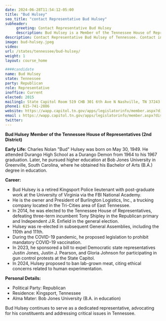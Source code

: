 ```yaml
---
date: 2024-06-28T11:54:12-05:00
title: "Bud Hulsey"
seo_title: "contact Representative Bud Hulsey"
subheader:
     greeting: Contact Representative Bud Hulsey
     description: Bud Hulsey is a Member of the Tennessee House of Representatives (2nd District)
description: Contact Representative Bud Hulsey of Tennessee. Contact information for Bud Hulsey includes email address, phone number, and mailing address.
image: bud-hulsey.jpeg
video:
url: /states/tennessee/bud-hulsey/
weight: 1
layout: course_home

####candidate
name: Bud Hulsey
state: Tennessee
party: Republican
role: Representative
inoffice: Current
elected: 2015
mailing1: State Capitol Room 519 CHB 301 6th Ave N Nashville, TN 37243
phone1: 615-741-2886
website: https://wapp.capitol.tn.gov/apps/legislatorinfo/member.aspx?district=H2/
email : https://wapp.capitol.tn.gov/apps/legislatorinfo/member.aspx?district=H2/
twitter: 
---
```

**Bud Hulsey**
**Member of the Tennessee House of Representatives (2nd District)**

**Early Life:**
Charles Nolan "Bud" Hulsey was born on May 30, 1949. He attended Durango High School as a Durango Demon from 1964 to his 1967 graduation. Later, he pursued higher education at Bob Jones University in Greenville, South Carolina, where he obtained his Bachelor of Arts (B.A.) degree in education.

**Career:**
- Bud Hulsey is a retired Kingsport Police lieutenant with post-graduate work at the University of Virginia via the FBI National Academy.
- He is the owner and President of Burlington Logistics, Inc., a trucking company located in the Tri-Cities area of East Tennessee.
- In 2014, he was elected to the Tennessee House of Representatives, defeating three-term incumbent Tony Shipley in the Republican primary and Independent J.R. Enfield in the general election.
- Hulsey was re-elected in subsequent General Assemblies, including the 110th and 111th.
- During the COVID-19 pandemic, he proposed legislation to prohibit mandatory COVID-19 vaccination.
- In 2023, he sponsored a bill to expel Democratic state representatives Justin Jones, Justin J. Pearson, and Gloria Johnson for participating in gun control protests at the State Capitol.
- In 2024, Hulsey proposed to ban lab-grown meat, citing ethical concerns related to human experimentation.

**Personal Details:**
- Political Party: Republican
- Residence: Kingsport, Tennessee
- Alma Mater: Bob Jones University (B.A. in education)

Bud Hulsey continues to serve as a dedicated representative, advocating for his constituents and addressing critical issues in Tennessee.

